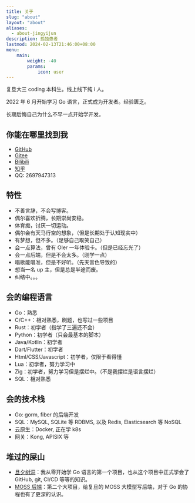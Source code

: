 ```yaml
---
title: 关于
slug: "about"
layout: "about"
aliases:
  - about-jingyijun
description: 孤独患者
lastmod: 2024-02-13T21:46:00+08:00
menu:
    main: 
        weight: -40
        params:
            icon: user
---
```


复旦大三 coding 本科生。线上线下纯 i 人。

2022 年 6 月开始学习 Go 语言，正式成为开发者。经验匮乏。

长期后悔自己为什么不早一点开始学开发。

## 你能在哪里找到我

- [GitHub](https://github.com/JingYiJun)
- [Gitee](https://gitee.com/jingyijun3104)
- [Bilibili](https://space.bilibili.com/389889267)
- [知乎](https://www.zhihu.com/people/mgjing-yi)
- QQ: 2697947313

## 特性

- 不善言辞，不会写博客。
- 偶尔喜欢折腾，长期崇尚安稳。
- 体育痴，讨厌一切运动。
- 偶尔会有天马行空的想象，（但是长期处于认知现实中）
- 有梦想，但不多。（足够自己取笑自己）
- 会一点算法，曾有 OIer 一年体验卡。（但是已经忘光了）
- 会一点后端，但是不会太多。（刚学一点）
- 唱歌能唱准，但是不好听。（先天音色导致的）
- 想当一名 up 主，但是总是半途而废。
- 纠结中。。。

## 会的编程语言

- Go：熟悉
- C/C++：相对熟悉，刷题，也写过一些项目
- Rust：初学者（指学了三遍还不会）
- Python：初学者（只会最基本的脚本）
- Java/Kotlin：初学者
- Dart/Flutter：初学者
- Html/CSS/Javascript：初学者，仅限于看得懂
- Lua：初学者，努力学习中
- Zig：初学者，努力学习但是摆烂中。（不是我摆烂是语言摆烂）
- SQL：相对熟悉

## 会的技术栈

- Go: gorm, fiber 的后端开发
- SQL：MySQL, SQLite 等 RDBMS, 以及 Redis, Elasticsearch 等 NoSQL
- 云原生：Docker, 正在学 k8s
- 网关：Kong, APISIX 等

## 堆过的屎山

- [旦夕树洞](https://github.com/OpenTreeHole/treehole_next)：我从零开始学 Go 语言的第一个项目，也从这个项目中正式学会了 GitHub, git, CI/CD 等等的知识。
- [MOSS 后端](https://github.com/JingYiJun/MOSS_backend)：第二个大项目，给复旦的 MOSS 大模型写后端，对于 Go 的协程也有了更深的认识。